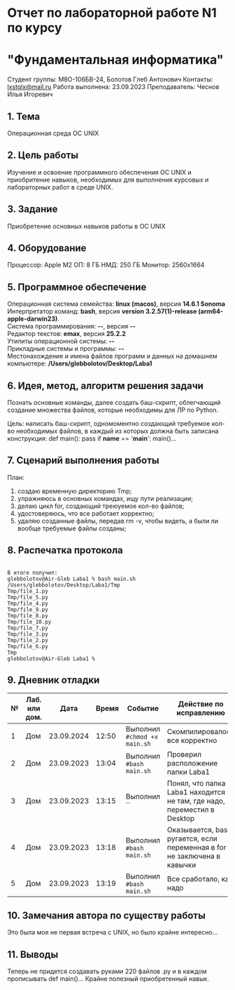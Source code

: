 # Отчет по лабораторной работе N1 по курсу
# "Фундаментальная информатика"

Студент группы: M8О-106БВ-24, Болотов Глеб Антонович
Контакты: lxstglx@mail.ru
Работа выполнена: 23.09.2023
Преподаватель: Чеснов Илья Игоревич

## 1. Тема

Операционная среда ОС UNIX

## 2. Цель работы

Изучение и освоение программного обеспечения ОС UNIX и приобритение навыков, необходимых для выполнения курсовых и лабораторных работ в среде UNIX.

## 3. Задание

Приобретение основных навыков работы в ОС UNIX

## 4. Оборудование

Процессор: Apple M2
ОП: 8 ГБ
НМД: 250 ГБ
Монитор: 2560x1664

## 5. Программное обеспечение

Операционная система семейства: **linux (macos)**, версия **14.6.1 Sonoma**\
Интерпретатор команд: **bash**, версия **version 3.2.57(1)-release (arm64-apple-darwin23)**.\
Система программирования: **--**, версия **--**\
Редактор текстов: **emax**, версия **25.2.2**\
Утилиты операционной системы: **--**\
Прикладные системы и программы: **--**\
Местонахождение и имена файлов программ и данных на домашнем компьютере: **/Users/glebbolotov/Desktop/Laba1**

## 6. Идея, метод, алгоритм решения задачи

Познать основные команды, далее создать баш-скрипт, облегчающий создание множества файлов, которые необходимы для ЛР по Python.

Цель: написать баш-скрипт, одномоментно создающий требуемое кол-во необходимых файлов, в каждый из которых должна быть записана конструкция: def main(): pass if __name__ == '__main__': main()...

## 7. Сценарий выполнения работы

План:
1) создаю временную директорию Tmp;
2) упражняюсь в основных командах, ищу пути реализации;
3) делаю цикл for, создающий треюуемое кол-во файлов;
4) удостоверяюсь, что все работает корректно;
5) удаляю созданные файлы, передав rm -v, чтобы видеть, а были ли вообще требуемые файлы созданы;

## 8. Распечатка протокола

```

В итоге получил:
glebbolotov@Air-Gleb Laba1 % bash main.sh
/Users/glebbolotov/Desktop/Laba1/Tmp
Tmp/file_1.py
Tmp/file_5.py
Tmp/file_4.py
Tmp/file_9.py
Tmp/file_8.py
Tmp/file_10.py
Tmp/file_7.py
Tmp/file_3.py
Tmp/file_2.py
Tmp/file_6.py
Tmp
glebbolotov@Air-Gleb Laba1 % 

```

## 9. Дневник отладки

| № | Лаб. или дом. | Дата       | Время     | Событие                  | Действие по исправлению | Примечание  |
|---|---------------|------------|-----------|--------------------------|-------------------------|-------------|
|1  | Дом           | 23.09.2024 | 12:50     | Выполнил `#chmod +x main.sh`| Скомпилировалось все корректно      | - |
|2  | Дом           | 23.09.2023 | 13:04     | Выполнил `#bash main.sh` | Проверил расположение папки Laba1 |     -  |
|3  | Дом           | 23.09.2023 | 13:15     | Выполнил `` | Понял, что папка Laba1 находится не там, где надо, переместил в Desktop|
|4  | Дом           | 23.09.2023 | 13:18     | Выполнил `#bash main.sh` | Оказывается, bash ругается, если переменная в for не заключена в кавычки|
5  | Дом           | 23.09.2023 | 13:19    | Выполнил `#bash main.sh` | Все сработало, как надо |     -  |



## 10. Замечания автора по существу работы

Это была моя не первая встреча с UNIX, но было крайне интересно...

## 11. Выводы

Теперь не придется создавать руками 220 файлов .py и в каждом прописывать def main()... Крайне полезный приобретенный навык.
